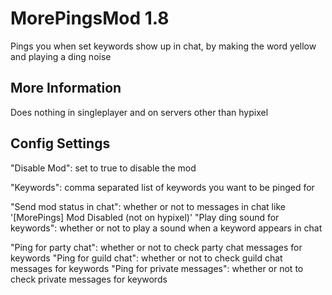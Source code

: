 # MorePingsMod 1.8
Pings you when set keywords show up in chat, by making the word yellow and playing a ding noise

## More Information
Does nothing in singleplayer and on servers other than hypixel

## Config Settings
"Disable Mod": set to true to disable the mod

"Keywords": comma separated list of keywords you want to be pinged for

"Send mod status in chat": whether or not to messages in chat like '[MorePings] Mod Disabled (not on hypixel)'
"Play ding sound for keywords": whether or not to play a sound when a keyword appears in chat

"Ping for party chat": whether or not to check party chat messages for keywords
"Ping for guild chat": whether or not to check guild chat messages for keywords
"Ping for private messages": whether or not to check private messages for keywords
